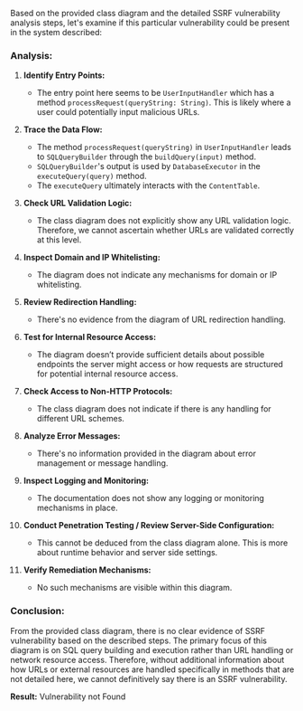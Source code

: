 Based on the provided class diagram and the detailed SSRF vulnerability analysis steps, let's examine if this particular vulnerability could be present in the system described:

### Analysis:

1. **Identify Entry Points:**  
   - The entry point here seems to be `UserInputHandler` which has a method `processRequest(queryString: String)`. This is likely where a user could potentially input malicious URLs.

2. **Trace the Data Flow:**  
   - The method `processRequest(queryString)` in `UserInputHandler` leads to `SQLQueryBuilder` through the `buildQuery(input)` method.
   - `SQLQueryBuilder`'s output is used by `DatabaseExecutor` in the `executeQuery(query)` method.
   - The `executeQuery` ultimately interacts with the `ContentTable`.

3. **Check URL Validation Logic:**  
   - The class diagram does not explicitly show any URL validation logic. Therefore, we cannot ascertain whether URLs are validated correctly at this level. 

4. **Inspect Domain and IP Whitelisting:**  
   - The diagram does not indicate any mechanisms for domain or IP whitelisting.

5. **Review Redirection Handling:**  
   - There's no evidence from the diagram of URL redirection handling.

6. **Test for Internal Resource Access:**  
   - The diagram doesn’t provide sufficient details about possible endpoints the server might access or how requests are structured for potential internal resource access.

7. **Check Access to Non-HTTP Protocols:**  
   - The class diagram does not indicate if there is any handling for different URL schemes.

8. **Analyze Error Messages:**  
   - There's no information provided in the diagram about error management or message handling.

9. **Inspect Logging and Monitoring:**  
   - The documentation does not show any logging or monitoring mechanisms in place.

10. **Conduct Penetration Testing / Review Server-Side Configuration:**  
    - This cannot be deduced from the class diagram alone. This is more about runtime behavior and server side settings.

11. **Verify Remediation Mechanisms:**  
    - No such mechanisms are visible within this diagram.

### Conclusion:

From the provided class diagram, there is no clear evidence of SSRF vulnerability based on the described steps. The primary focus of this diagram is on SQL query building and execution rather than URL handling or network resource access. Therefore, without additional information about how URLs or external resources are handled specifically in methods that are not detailed here, we cannot definitively say there is an SSRF vulnerability.

**Result:** Vulnerability not Found